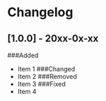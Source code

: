 # Changelog

## [1.0.0] - 20xx-0x-xx
###Added
- Item 1
###Changed
- Item 2
###Removed
- Item 3
###Fixed
- Item 4

